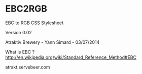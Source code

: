 EBC2RGB
=======

EBC to RGB CSS Stylesheet

Version 0.02

Atraktiv Brewery - Yann Simard - 03/07/2014

What is EBC ?
http://en.wikipedia.org/wiki/Standard_Reference_Method#EBC

atrakt.servebeer.com


